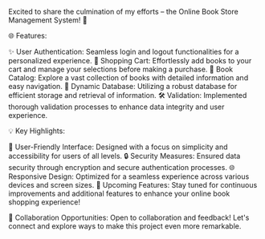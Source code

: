 Excited to share the culmination of my efforts – the Online Book Store Management System! 🚀

🌐 Features:

✨ User Authentication: Seamless login and logout functionalities for a personalized experience.
🛒 Shopping Cart: Effortlessly add books to your cart and manage your selections before making a purchase.
📖 Book Catalog: Explore a vast collection of books with detailed information and easy navigation.
🔄 Dynamic Database: Utilizing a robust database for efficient storage and retrieval of information.
🛠️ Validation: Implemented thorough validation processes to enhance data integrity and user experience.

💡 Key Highlights:

📝 User-Friendly Interface: Designed with a focus on simplicity and accessibility for users of all levels.
🔒 Security Measures: Ensured data security through encryption and secure authentication processes.
🌐 Responsive Design: Optimized for a seamless experience across various devices and screen sizes.
🚀 Upcoming Features:
Stay tuned for continuous improvements and additional features to enhance your online book shopping experience!

🤝 Collaboration Opportunities:
Open to collaboration and feedback! Let's connect and explore ways to make this project even more remarkable.
